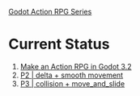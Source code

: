 [Godot Action RPG Series](https://www.youtube.com/playlist?list=PL9FzW-m48fn2SlrW0KoLT4n5egNdX-W9a)

# Current Status

1. [Make an Action RPG in Godot 3.2](https://www.youtube.com/watch?v=mAbG8Oi-SvQ&list=PL9FzW-m48fn2SlrW0KoLT4n5egNdX-W9a&index=1)
2. [P2 | delta + smooth movement](https://www.youtube.com/watch?v=EQA9MJ5_TxU&list=PL9FzW-m48fn2SlrW0KoLT4n5egNdX-W9a&index=2)
3. [P3 | collision + move_and_slide](https://www.youtube.com/watch?v=TQKXU7iSWUU&list=PL9FzW-m48fn2SlrW0KoLT4n5egNdX-W9a&index=3)

